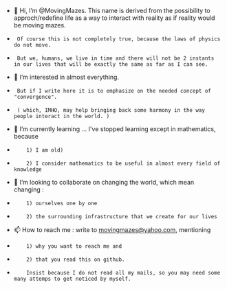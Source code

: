 - 👋 Hi, I’m @MovingMazes. This name is derived from the possibility to approch/redefine life as a way to interact with reality as if reality would be moving mazes. 
-      Of course this is not completely true, because the laws of physics do not move.
-      But we, humans, we live in time and there will not be 2 instants in our lives that will be exactly the same as far as I can see. 
- 👀 I’m interested in almost everything. 
-      But if I write here it is to emphasize on the needed concept of "convergence".
-      ( which, IMHO, may help bringing back some harmony in the way people interact in the world. )
- 🌱 I’m currently learning ... I've stopped learning except in mathematics, because 
-         1) I am old) 
-         2) I consider mathematics to be useful in almost every field of knowledge
- 💞️ I’m looking to collaborate on changing the world, which mean changing :
-         1) ourselves one by one
-         2) the surrounding infrastructure that we create for our lives
- 📫 How to reach me : write to movingmazes@yahoo.com, mentioning 
-         1) why you want to reach me and 
-         2) that you read this on github. 
-         Insist because I do not read all my mails, so you may need some many attemps to get noticed by myself.

<!---
MovingMazes/MovingMazes is a ✨ special ✨ repository because its `README.md` (this file) appears on your GitHub profile.
You can click the Preview link to take a look at your changes.
--->
